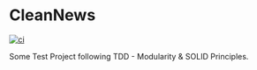 # CleanNews

[![ci](https://github.com/FeRHeDio/CleanNews/actions/workflows/ci.yml/badge.svg)](https://github.com/FeRHeDio/CleanNews/actions/workflows/ci.yml)

Some Test Project following TDD - Modularity &amp; SOLID Principles.
